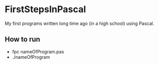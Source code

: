 # FirstStepsInPascal
My first programs written long time ago (in a high school) using Pascal.

## How to run
- fpc nameOfProgram.pas
- ./nameOfProgram
